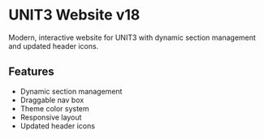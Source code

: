 # UNIT3 Website v18

Modern, interactive website for UNIT3 with dynamic section management and updated header icons.

## Features
- Dynamic section management
- Draggable nav box
- Theme color system
- Responsive layout
- Updated header icons